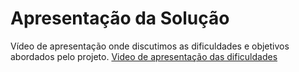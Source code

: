 # Apresentação da Solução

Vídeo de apresentação onde discutimos as dificuldades e objetivos abordados pelo projeto.
<a href="htps://youtu.be/CVzjYIl2X_c"> Video de apresentação das dificuldades</a>




